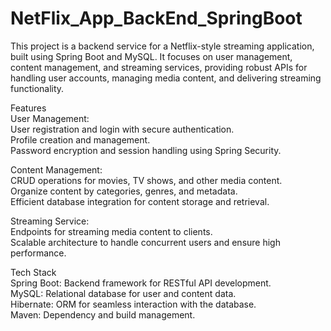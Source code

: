 # NetFlix_App_BackEnd_SpringBoot

This project is a backend service for a Netflix-style streaming application, built using Spring Boot and MySQL. It focuses on user management, content management, and streaming services, providing robust APIs for handling user accounts, managing media content, and delivering streaming functionality.  

Features  
User Management:  
User registration and login with secure authentication.  
Profile creation and management.  
Password encryption and session handling using Spring Security.  

Content Management:  
CRUD operations for movies, TV shows, and other media content.  
Organize content by categories, genres, and metadata.  
Efficient database integration for content storage and retrieval.  

Streaming Service:  
Endpoints for streaming media content to clients.  
Scalable architecture to handle concurrent users and ensure high performance.  

Tech Stack  
Spring Boot: Backend framework for RESTful API development.  
MySQL: Relational database for user and content data.   
Hibernate: ORM for seamless interaction with the database.  
Maven: Dependency and build management.  
